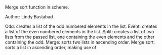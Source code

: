 Merge sort function in scheme.

Author: Lindy Bustabad

Odd: creates a list of the odd numbered elements in the list.
Event: creates a list of the even numbered elements in the list.
Split: creates a list of two lists from the passed list, one containing the even elements and the other containing the odd.
Merge: sorts two lists in ascending order.
Merge sort: sorts a list in ascending order, making use of 
